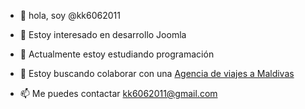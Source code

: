- 👋 hola, soy @kk6062011

- 👀 Estoy interesado en desarrollo Joomla

- 🌱 Actualmente estoy estudiando programación

- 💞️ Estoy buscando colaborar con una  <a href="https://rutasmaldivas.viajes/"> Agencia de viajes a Maldivas</a>

- 📫 Me puedes contactar kk6062011@gmail.com

<!---
kk6062011/kk6062011 is a ✨ special ✨ repository because its `README.md` (this file) appears on your GitHub profile.
You can click the Preview link to take a look at your changes.
--->
